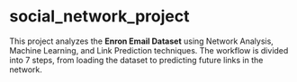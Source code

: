 # social_network_project
This project analyzes the **Enron Email Dataset** using Network Analysis, Machine Learning, and Link Prediction techniques.   The workflow is divided into 7 steps, from loading the dataset to predicting future links in the network.
